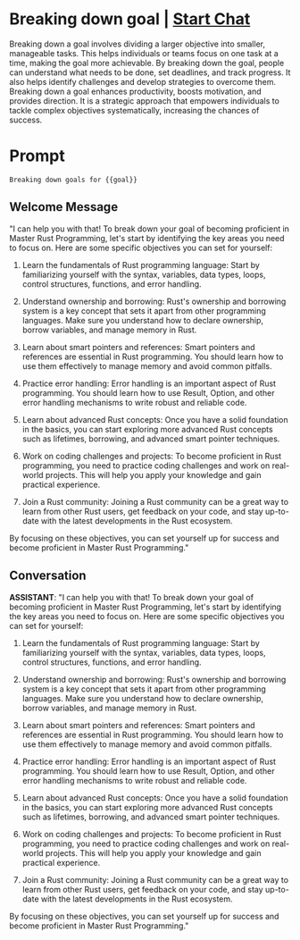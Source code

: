 

# Breaking down goal | [Start Chat](https://gptcall.net/chat.html?data=%7B%22contact%22%3A%7B%22id%22%3A%22XEMooPRTG0tomQS4X8B5t%22%2C%22flow%22%3Atrue%7D%7D)
Breaking down a goal involves dividing a larger objective into smaller, manageable tasks. This helps individuals or teams focus on one task at a time, making the goal more achievable. By breaking down the goal, people can understand what needs to be done, set deadlines, and track progress. It also helps identify challenges and develop strategies to overcome them. Breaking down a goal enhances productivity, boosts motivation, and provides direction. It is a strategic approach that empowers individuals to tackle complex objectives systematically, increasing the chances of success.

# Prompt

```
Breaking down goals for {{goal}}
```

## Welcome Message
"I can help you with that! To break down your goal of becoming proficient in Master Rust Programming, let's start by identifying the key areas you need to focus on. Here are some specific objectives you can set for yourself:



1. Learn the fundamentals of Rust programming language: Start by familiarizing yourself with the syntax, variables, data types, loops, control structures, functions, and error handling.

2. Understand ownership and borrowing: Rust's ownership and borrowing system is a key concept that sets it apart from other programming languages. Make sure you understand how to declare ownership, borrow variables, and manage memory in Rust.

3. Learn about smart pointers and references: Smart pointers and references are essential in Rust programming. You should learn how to use them effectively to manage memory and avoid common pitfalls.

4. Practice error handling: Error handling is an important aspect of Rust programming. You should learn how to use Result, Option, and other error handling mechanisms to write robust and reliable code.

5. Learn about advanced Rust concepts: Once you have a solid foundation in the basics, you can start exploring more advanced Rust concepts such as lifetimes, borrowing, and advanced smart pointer techniques.

6. Work on coding challenges and projects: To become proficient in Rust programming, you need to practice coding challenges and work on real-world projects. This will help you apply your knowledge and gain practical experience.

7. Join a Rust community: Joining a Rust community can be a great way to learn from other Rust users, get feedback on your code, and stay up-to-date with the latest developments in the Rust ecosystem.



By focusing on these objectives, you can set yourself up for success and become proficient in Master Rust Programming." 

## Conversation

**ASSISTANT**: "I can help you with that! To break down your goal of becoming proficient in Master Rust Programming, let's start by identifying the key areas you need to focus on. Here are some specific objectives you can set for yourself:



1. Learn the fundamentals of Rust programming language: Start by familiarizing yourself with the syntax, variables, data types, loops, control structures, functions, and error handling.

2. Understand ownership and borrowing: Rust's ownership and borrowing system is a key concept that sets it apart from other programming languages. Make sure you understand how to declare ownership, borrow variables, and manage memory in Rust.

3. Learn about smart pointers and references: Smart pointers and references are essential in Rust programming. You should learn how to use them effectively to manage memory and avoid common pitfalls.

4. Practice error handling: Error handling is an important aspect of Rust programming. You should learn how to use Result, Option, and other error handling mechanisms to write robust and reliable code.

5. Learn about advanced Rust concepts: Once you have a solid foundation in the basics, you can start exploring more advanced Rust concepts such as lifetimes, borrowing, and advanced smart pointer techniques.

6. Work on coding challenges and projects: To become proficient in Rust programming, you need to practice coding challenges and work on real-world projects. This will help you apply your knowledge and gain practical experience.

7. Join a Rust community: Joining a Rust community can be a great way to learn from other Rust users, get feedback on your code, and stay up-to-date with the latest developments in the Rust ecosystem.



By focusing on these objectives, you can set yourself up for success and become proficient in Master Rust Programming." 

